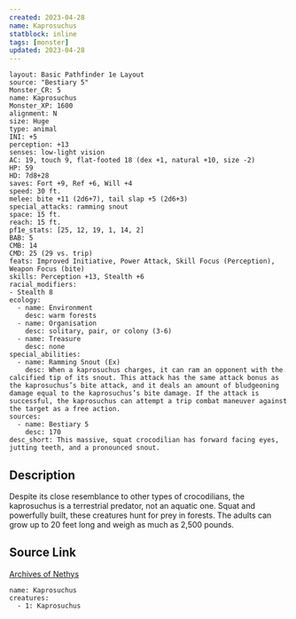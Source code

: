 ```yaml
---
created: 2023-04-28
name: Kaprosuchus
statblock: inline
tags: [monster]
updated: 2023-04-28
---
```

```statblock
layout: Basic Pathfinder 1e Layout
source: "Bestiary 5"
Monster_CR: 5
name: Kaprosuchus
Monster_XP: 1600
alignment: N
size: Huge
type: animal
INI: +5
perception: +13
senses: low-light vision
AC: 19, touch 9, flat-footed 18 (dex +1, natural +10, size -2)
HP: 59
HD: 7d8+28
saves: Fort +9, Ref +6, Will +4
speed: 30 ft.
melee: bite +11 (2d6+7), tail slap +5 (2d6+3)
special_attacks: ramming snout
space: 15 ft.
reach: 15 ft.
pf1e_stats: [25, 12, 19, 1, 14, 2]
BAB: 5
CMB: 14
CMD: 25 (29 vs. trip)
feats: Improved Initiative, Power Attack, Skill Focus (Perception), Weapon Focus (bite)
skills: Perception +13, Stealth +6
racial_modifiers:
- Stealth 8
ecology:
  - name: Environment
    desc: warm forests
  - name: Organisation
    desc: solitary, pair, or colony (3-6)
  - name: Treasure
    desc: none
special_abilities:
  - name: Ramming Snout (Ex)
    desc: When a kaprosuchus charges, it can ram an opponent with the calcified tip of its snout. This attack has the same attack bonus as the kaprosuchus’s bite attack, and it deals an amount of bludgeoning damage equal to the kaprosuchus’s bite damage. If the attack is successful, the kaprosuchus can attempt a trip combat maneuver against the target as a free action.
sources:
  - name: Bestiary 5
    desc: 170
desc_short: This massive, squat crocodilian has forward facing eyes, jutting teeth, and a pronounced snout.
```
## Description
Despite its close resemblance to other types of crocodilians, the kaprosuchus is a terrestrial predator, not an aquatic one. Squat and powerfully built, these creatures hunt for prey in forests. The adults can grow up to 20 feet long and weigh as much as 2,500 pounds.
## Source Link
[Archives of Nethys](https://aonprd.com/MonsterDisplay.aspx?ItemName=Kaprosuchus)
```encounter-table
name: Kaprosuchus
creatures:
  - 1: Kaprosuchus
```
